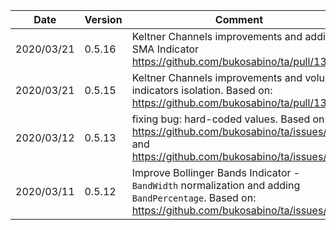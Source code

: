 | Date | Version | Comment |
| ------------- | ------------- | ------------- |
| 2020/03/21 | 0.5.16 | Keltner Channels improvements and adding SMA Indicator https://github.com/bukosabino/ta/pull/135
| 2020/03/21 | 0.5.15 | Keltner Channels improvements and volume indicators isolation. Based on: https://github.com/bukosabino/ta/pull/131 |
| 2020/03/12 | 0.5.13 | fixing bug: hard-coded values. Based on: https://github.com/bukosabino/ta/issues/114 and https://github.com/bukosabino/ta/issues/115 |
| 2020/03/11 | 0.5.12 | Improve Bollinger Bands Indicator - `BandWidth` normalization and adding `BandPercentage`. Based on: https://github.com/bukosabino/ta/issues/121 |
